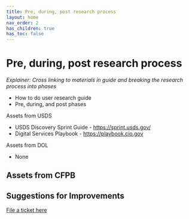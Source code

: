 ```yaml
---
title: Pre, during, post research process 
layout: home
nav_order: 2
has_children: true
has_toc: false
---
```


# Pre, during, post research process 
_Explainer: Cross linking to materials in guide and breaking the research process into phases_
* How to do user research guide
* Pre, during, and post phases

Assets from USDS
- USDS Discovery Sprint Guide - https://sprint.usds.gov/ 
- Digital Services Playbook - https://playbook.cio.gov

Assets from DOL
- None

Assets from CFPB
- 

## Suggestions for Improvements
[File a ticket here](https://github.com/aayatsali/reops3/issues/new?assignees=aayatsali&labels=enhancement%2C+new&projects=&template=suggestions-for-reops-site.md&title=) 

